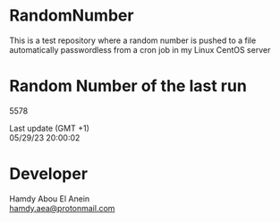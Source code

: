 # RandomNumber    
This is a test repository where a random number is pushed to a file automatically passwordless from a cron job in my Linux CentOS server    
# Random Number of the last run   
5578
      
Last update (GMT +1)    
05/29/23 20:00:02
# Developer    
Hamdy Abou El Anein   
hamdy.aea@protonmail.com
